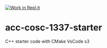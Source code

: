 [![Work in Repl.it](https://classroom.github.com/assets/work-in-replit-14baed9a392b3a25080506f3b7b6d57f295ec2978f6f33ec97e36a161684cbe9.svg)](https://classroom.github.com/online_ide?assignment_repo_id=2824007&assignment_repo_type=AssignmentRepo)
# acc-cosc-1337-starter
C++ starter code with CMake 
VsCode s3
